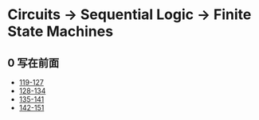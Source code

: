 # Circuits -> Sequential Logic -> Finite State Machines

## 0 写在前面
- [119-127](./read/readme_0.md)
- [128-134](./read/readme_1.md)
- [135-141](./read/readme_2.md)
- [142-151](./read/readme_3.md)

